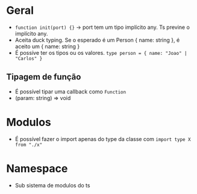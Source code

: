# Geral
- `function init(port) {}` -> port tem um tipo implícito any. Ts previne o implícito any.
- Aceita duck typing. Se o esperado é um Person { name: string }, é aceito um { name: string }
- É possíve ter os tipos ou os valores. `type person = { name: "Joao" | "Carlos" }`

## Tipagem de função
- É possível tipar uma callback como `Function`
- (param: string) => void

# Modulos
- É possível fazer o import apenas do type da classe com `import type X from "./x"`

# Namespace
- Sub sistema de modulos do ts